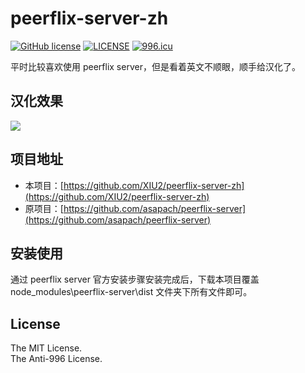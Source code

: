 # peerflix-server-zh

[![GitHub license](https://img.shields.io/github/license/XIU2/SHELL.svg?style=flat-square)](https://github.com/XIU2/SHELL/blob/master/LICENSE)
[![LICENSE](https://img.shields.io/badge/license-Anti%20996-blue.svg?style=flat-square)](https://github.com/996icu/996.ICU/blob/master/LICENSE)
[![996.icu](https://img.shields.io/badge/link-996.icu-red.svg?style=flat-square)](https://996.icu)

平时比较喜欢使用 peerflix server，但是看着英文不顺眼，顺手给汉化了。

## 汉化效果

![](https://raw.githubusercontent.com/XIU2/peerflix-server-zh/master/images/example-01.png)

## 项目地址

 - 本项目：[https://github.com/XIU2/peerflix-server-zh](https://github.com/XIU2/peerflix-server-zh)
 - 原项目：[https://github.com/asapach/peerflix-server](https://github.com/asapach/peerflix-server)

## 安装使用

通过 peerflix server 官方安装步骤安装完成后，下载本项目覆盖 node_modules\peerflix-server\dist 文件夹下所有文件即可。

## License

The MIT License.  
The Anti-996 License.
